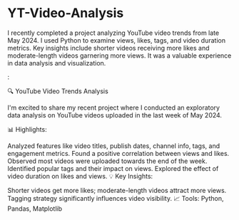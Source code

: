 # YT-Video-Analysis
I recently completed a project analyzing YouTube video trends from late May 2024. I used Python to examine views, likes, tags, and video duration metrics. Key insights include shorter videos receiving more likes and moderate-length videos garnering more views. It was a valuable experience in data analysis and visualization.

:

🔍 YouTube Video Trends Analysis

I'm excited to share my recent project where I conducted an exploratory data analysis on YouTube videos uploaded in the last week of May 2024.

📊 Highlights:

Analyzed features like video titles, publish dates, channel info, tags, and engagement metrics.
Found a positive correlation between views and likes.
Observed most videos were uploaded towards the end of the week.
Identified popular tags and their impact on views.
Explored the effect of video duration on likes and views.
💡 Key Insights:

Shorter videos get more likes; moderate-length videos attract more views.
Tagging strategy significantly influences video visibility.
📈 Tools: Python, Pandas, Matplotlib

